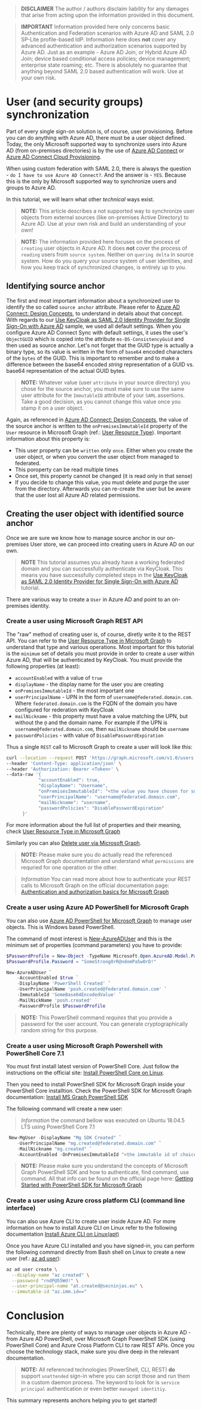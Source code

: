 > **DISCLAIMER** The author / authors disclaim liability for any damages that arise from acting upon the information provided in this document. 

> **IMPORTANT** Information provided here only concerns basic Authentication and Federation scenarios with Azure AD and SAML 2.0 SP-Lite profile-based IdP. Information here does **not** cover any advanced authentication and authorization scenarios supported by Azure AD. Just as an example - Azure AD Join, or Hybrid Azure AD Join; device based conditional access policies; device management; enterprise state roaming; etc. There is absolutely no guarantee that anything beyond SAML 2.0 based authentication will work. Use at your own risk.

# User (and security groups) synchronization 

Part of every single sign-on solution is, of course, user provisioning. Before you can do anything with Azure AD, there must be a user object defined. Today, the only Microsoft supported way to synchronize users into Azure AD (from on-premises directories) is by the use of [Azure AD Connect](https://bit.ly/as-kc-fed-001) or [Azure AD Connect Cloud Provisioning](https://bit.ly/as-kc-fed-009).

When using custom federation with SAML 2.0, there is always the question - `do I have to use Azure AD Connect?`. And the answer is - `YES`. Because this is the only by Microsoft supported way to synchronize users and groups to Azure AD.

In this tutorial, we will learn what other _technical_ ways exist. 

> **NOTE:** This article describes a not supported way to synchronize user objects from external sources (like on-premises Active Directory) to Azure AD. Use at your own risk and build an understanding of your own!

> **NOTE:** The information provided here focuses on the process of `creating` user objects in Azure AD. It does **not** cover the process of `reading` users from `source system`. Neither on `quering delta` in source system. How do you query your source system of user identities, and how you keep track of synchronized changes, is entirely up to you.

## Identifying source anchor

The first and most important information about a synchronized user to identify the so called `source anchor` attribute. Please refer to [Azure AD Connect: Design Concepts](https://bit.ly/as-kc-fed-002), to understand in details about that concept. 
With regards to our [Use KeyCloak as SAML 2.0 Identity Provider for Single Sign-On with Azure AD](./readme.md) sample, we used all default settings. When you configure Azure AD Connect Sync with default settings, it uses the user's `ObjectGUID` which is copied into the attribute `ms-DS-ConsistencyGuid` and then used as source anchor. Let's not forget that the GUID type is actually a binary type, so its value is written in the form of `base64` encoded characters of the `bytes` of the GUID. This is important to remember and to make a difference between the base64 encoded *string* representation of a GUID vs. base64 representation of the actual GUID bytes.

> **NOTE:** Whatever value (user `attribute` in your source directory) you chose for the source anchor, you must make sure to use the same user attribute for the `ImmutableID` attribute of your `SAML` assertions. Take a good decision, as you cannot change this value once you stamp it on a user object.

Again, as referenced in [Azure AD Connect: Design Concepts](https://bit.ly/as-kc-fed-002), the value of the source anchor is written to the `onPremisesImmutableId` property of the `User` resource in Microsoft Graph (ref.: [User Resource Type](https://bit.ly/as-kc-fed-011)). Important information about this property is:

 * This user property can be `written` only `once`. Either when you create the user object, or when you convert the user object from managed to federated.
 * This poroperty can be read multiple times
 * Once set, this property cannot be changed (it is read only in that sense)
 * If you decide to change this value, you must delete and purge the user from the directory. Afterwards you can re-create the user but be aware that the user lost all Azure AD related permissions. 

## Creating the user object with identified source anchor

Once we are sure we know how to manage source anchor in our on-premises User store, we can proceed into creating users in Azure AD on our own.

> **NOTE** This tutorial assumes you already have a working federated domain and you can successfully authenticate via KeyCloak. This means you have successfully completed steps in the [Use KeyCloak as SAML 2.0 Identity Provider for Single Sign-On with Azure AD](./readme.md) tutorial.

There are various way to create a `User` in Azure AD and point to an on-premises identity. 

### Create a user using Microsoft Graph REST API

The "raw" method of creating user is, of course, diretly write it to the REST API. You can refer to the [User Resource Type in Microsoft Graph](https://bit.ly/as-kc-fed-011) to understand that type and various operations. Most important for this tutorial is the `minimum` set of details you must provide in order to create a user within Azure AD, that will be authenticated by KeyCloak. You must provide the following properties (at least):

  * `accountEnabled` with a value of `true`
  * `displayName` - the display name for the user you are creating
  * `onPremisesImmutableId` - the most important one
  * `userPrincipalName` - UPN in the form of `username@federated.domain.com`. Where `federated.domain.com` is the FQDN of the domain you have configured for rederation with KeyCloak 
  * `mailNickname` - this property must have a value matching the UPN, but without the `@` and the domain name. For example if the UPN is  `username@federated.domain.com`, then `mailNickname` should be `username`
  * `passwordPolicies` - with value of `DisablePasswordExpiration`

Thus a single `REST` call to Microsoft Graph to create a user will look like this:

```bash
curl --location --request POST 'https://graph.microsoft.com/v1.0/users' \
--header 'Content-Type: application/json' \
--header 'Authorization: Bearer <Token>' \
--data-raw '{
            "accountEnabled": true,
            "displayName": "Username",
            "onPremisesImmutableId": "<the value you have chosen for source anchor>",
            "userPrincipalName": "username@federated.domain.com",
            "mailNickname": "username",
            "passwordPolicies": "DisablePasswordExpiration"
      }'
```

For more information about the full list of properties and their meaning, check [User Resource Type in Microsoft Graph](https://bit.ly/as-kc-fed-011)

Similarly you can also [Delete user via Microsoft Graph](https://bit.ly/as-kc-fed-012).

> **NOTE:** Please make sure you do actually read the referenced Microsoft Graph documentation and understand what `permissions` are requried for one operation or the other. 

> *Information* You can read more about how to authenticate your REST calls to Microsoft Graph on the official documentation page: [Authentication and authorization basics for Microsoft Graph](https://bit.ly/as-kc-fed-013)

### Create a user using Azure AD PowerShell for Microsoft Graph

You can also use [Azure AD PowerShell for Microsoft Graph](https://bit.ly/as-kc-fed-014) to manage user objects. This is Windows based PowerShell.

The command of most interest is [New-AzureADUser](https://bit.ly/as-kc-015) and this is the minimum set of properties (command parameters) you have to provide:

```PowerShell
$PasswordProfile = New-Object -TypeName Microsoft.Open.AzureAD.Model.PasswordProfile
$PasswordProfile.Password = "SomeStrong0rR@ndomPa5w0rD!"

New-AzureADUser `
    -AccountEnabled $true `
    -DisplayName 'PowerShell Created' `
    -UserPrincipalName 'posh.created@federated.domain.com' `
    -ImmutableId 'SomeBase64EncodedValue' `
    -MailNickName 'posh.created' `   
    -PasswordProfile $PasswordProfile

```

> **NOTE:** This PowerShell command *requires* that you provide a password for the user account. You can generate cryptographically random string for this purpose.

### Create a user using Microsoft Graph Powershell with PowerShell Core 7.1

You must first install latest version of PowerShell Core. Just follow the instructions on the official site: [Install PowerShell Core on Linux](https://bit.ly/as-kc-fed-016).

Then you need to install PowerShell SDK for Microsoft Graph inside your PowerShell Core installtion. Check the PowerShell SDK for Microsoft Graph documentation: [Install MS Graph PowerShell SDK](https://bit.ly/as-msgraph-posh)

The following command will create a new user:

> *Information* the command bellow was executed on Ubuntu 18.04.5 LTS using PowerShell Core 7.1

```PowerShell
 New-MgUser -DisplayName "Mg SDK Created" `
    -UserPrincipalName "mg.created@federated.domain.com" `
    -MailNickname "mg.created" `
    -AccountEnabled -OnPremisesImmutableId "<the immutable id of choice>"
```

> **NOTE:** Please make sure you understand the concepts of Microsoft Graph PowerShell SDK and how to authenticate, find command, use command. All that info can be found on the official page here: [Getting Started with PowerShell SDK for Microsoft Graph](https://bit.ly/as-mggraph-gettingstarted)

### Create a user using Azure cross platform CLI (command line interface)

You can also use Azure CLI to create user inside Azure AD. For more information on how to install Azure CLI on Linux refer to the following documentation [Install Azure CLI on Linux(apt)](https://bit.ly/as-az-cli)

Once you have Azure CLI installed and you have signed-in, you can perform the following command directly from Bash shell on Linux to create a new user (ref.: [az ad user](https://bit.ly/as-az-ad-user)):

```bash
az ad user create \
  --display-name "az created" \
  --password "rndP@55Wd!" \
  --user-principal-name "at.created@secninjas.eu" \
  --immutable-id "az.imm.id=="
```

# Conclusion

Technically, there are plenty of ways to manage user objects in Azure AD - from Azure AD PowerShell, over Microsoft Graph PowerShell SDK (using PowerShell Core) and Azure Cross Platform CLI to raw REST APIs. Once you choose the technology stack, make sure you dive deep in the relevant documentation.

> **NOTE:** All referenced technologies (PowerShell, CLI, REST) **do** support `unattended` sign-in where you can script those and run them in a custom daemon process. The keyword to look for is `service principal` authentication or even better `managed identitiy`.

This summary represents anchors helping you to get started!
